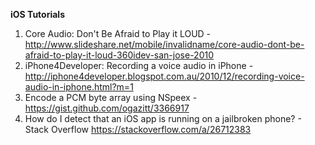 **iOS Tutorials**

1. Core Audio: Don't Be Afraid to Play it LOUD - <http://www.slideshare.net/mobile/invalidname/core-audio-dont-be-afraid-to-play-it-loud-360idev-san-jose-2010>
1. iPhone4Developer: Recording a voice audio in iPhone - <http://iphone4developer.blogspot.com.au/2010/12/recording-voice-audio-in-iphone.html?m=1>
1. Encode a PCM byte array using NSpeex - <https://gist.github.com/ogazitt/3366917>
1. How do I detect that an iOS app is running on a jailbroken phone? - Stack Overflow <https://stackoverflow.com/a/26712383>
